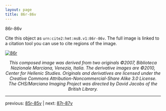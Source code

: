 ```yaml
---
layout: page
title: 86r-86v
---
```


86r-86v

Cite this object as `urn:cite2:hmt:msB.v1:86r-86v`. The full image is linked to a citation tool you can use to cite regions of the image.

[![86r](http://www.homermultitext.org/iipsrv?IIIF=/project/homer/pyramidal/deepzoom/hmt/vbbifolio/v1/vb_85v_86r.tif/full/800,/0/default.jpg)](http://www.homermultitext.org/ict2/?urn=urn:cite2:hmt:vbbifolio.v1:vb_85v_86r) 

<p style="text-align: center; font-style: italic;">This composed image was derived from two originals ©2007, Biblioteca Nazionale Marciana, Venezia, Italia. The derivative images are ©2010, Center for Hellenic Studies. Originals and derivatives are licensed under the Creative Commons Attribution-Noncommercial-Share Alike 3.0 License. The CHS/Marciana Imaging Project was directed by David Jacobs of the British Library.</p>

---

previous: [85r-85v](../85r-85v/) | next: [87r-87v](../87r-87v/)